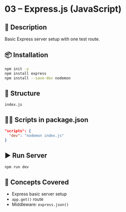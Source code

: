 # 03 – Express.js (JavaScript)

## 📄 Description
Basic Express server setup with one test route.

## 📦 Installation

```bash
npm init -y
npm install express
npm install --save-dev nodemon
```

## 📂 Structure

```
index.js
```

## 🧑‍💻 Scripts in package.json

```json
"scripts": {
  "dev": "nodemon index.js"
}
```

## ▶️ Run Server

```bash
npm run dev
```

## 📘 Concepts Covered

- Express basic server setup
- `app.get()` route
- Middleware: `express.json()`